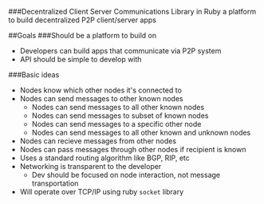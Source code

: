 ###Decentralized Client Server Communications Library in Ruby
a platform to build decentralized P2P client/server apps

##Goals
###Should be a platform to build on
* Developers can build apps that communicate via P2P system
* API should be simple to develop with

###Basic ideas
* Nodes know which other nodes it's connected to
* Nodes can send messages to other known nodes
	* Nodes can send messages to all other known nodes
	* Nodes can send messages to subset of known nodes
	* Nodes can send messages to a specific other node
	* Nodes can send messages to all other known and unknown nodes
* Nodes can recieve messages from other nodes
* Nodes can pass messages through other nodes if recipient is known
* Uses a standard routing algorithm like BGP, RIP, etc
* Networking is transparent to the developer
	* Dev should be focused on node interaction, not message transportation
* Will operate over TCP/IP using ruby `socket` library
